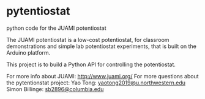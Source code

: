# pytentiostat
python code for the JUAMI potentiostat

The JUAMI potentiostat is a low-cost potentiostat, for classroom demonstrations and simple lab potentiostat experiments, that is built on the Arduino platform.  

This project is to build a Python API for controlling the potentiostat.

For more info about JUAMI: http://www.juami.org/
For more questions about the pytentionstat project: Yao Tong: yaotong2019@u.northwestern.edu
                                                    Simon Billinge: sb2896@columbia.edu
